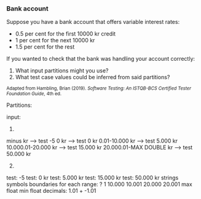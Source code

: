 ### Bank account
Suppose you have a bank account that offers variable interest rates:

- 0.5 per cent for the first 10000 kr credit
- 1 per cent for the next 10000 kr
- 1.5 per cent for the rest

If you wanted to check that the bank was handling your account correctly: 
1. What input partitions might you use?
2. What test case values could be inferred from said partitions?

<sub>Adapted from Hambling, Brian (2019). *Software Testing: An ISTQB-BCS Certified Tester Foundation Guide*, 4th ed.</sub>

Partitions:

input:

1.
minus kr --> test -5 
0 kr --> test 0 kr
0.01-10.000 kr --> test 5.000 kr
10.000.01-20.000 kr --> test 15.000 kr
20.000.01-MAX DOUBLE kr --> test 50.000 kr

2. 
test: -5
test: 0 kr
test: 5.000 kr
test: 15.000 kr
test: 50.000 kr
strings
symbols
boundaries for each range: ?
1
10.000 
10.001
20.000
20.001
max float
min float
decimals: 1.01 + -1.01


